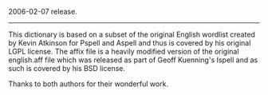 2006-02-07 release.

---

This dictionary is based on a subset of the original English wordlist created by Kevin Atkinson for Pspell and Aspell and thus is covered by his original LGPL license. The affix file is a heavily modified version of the original english.aff file which was released as part of Geoff Kuenning's Ispell and as such is covered by his BSD license.

Thanks to both authors for their wonderful work.
